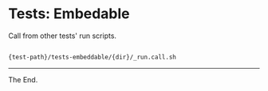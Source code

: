 # Tests: Embedable

Call from other tests' run scripts.

````bash

{test-path}/tests-embeddable/{dir}/_run.call.sh

````


---
The End.
